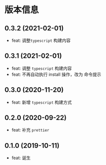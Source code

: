 # 版本信息

## 0.3.2 (2021-02-01)
* feat: 调整`typescript` 构建内容
## 0.3.1 (2021-02-01)
* feat: 调整 `typescript` 构建内容
* feat: 不再自动执行 install 操作，改为 命令提示
## 0.3.0 (2020-11-20)
* feat: 新增 `typescript` 构建方式
## 0.2.0 (2020-09-22)
* feat: 补充 `prettier`

## 0.1.0 (2019-10-11)
* feat: 诞生
